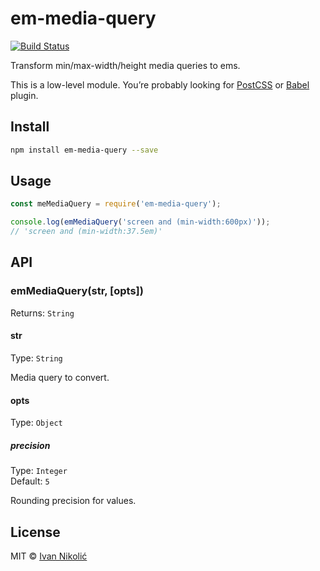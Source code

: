 # em-media-query

[![Build Status][ci-img]][ci]

Transform min/max-width/height media queries to ems.

This is a low-level module. You’re probably looking for [PostCSS][postcss-plugin] or [Babel][babel-plugin] plugin.

## Install

```sh
npm install em-media-query --save
```

## Usage

```js
const meMediaQuery = require('em-media-query');

console.log(emMediaQuery('screen and (min-width:600px)'));
// 'screen and (min-width:37.5em)'
```

## API

### emMediaQuery(str, [opts])

Returns: `String`

#### str

Type: `String`

Media query to convert.

#### opts

Type: `Object`

##### precision

Type: `Integer`  
Default: `5`

Rounding precision for values.

## License

MIT © [Ivan Nikolić](http://ivannikolic.com)

[ci]: https://travis-ci.org/niksy/em-media-query
[ci-img]: https://img.shields.io/travis/niksy/em-media-query.svg
[postcss-plugin]: https://github.com/niksy/postcss-em-media-query
[babel-plugin]: https://github.com/niksy/babel-plugin-em-media-query
